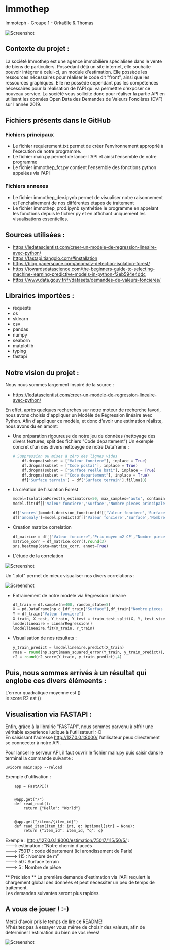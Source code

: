 # Immothep
Immoteph - Groupe 1 - Orkaëlle & Thomas

![Screenshot](https://github.com/Orkaelle/Immothep/blob/main/IMG/0eface24-8936-437e-89df-1eacf1e8fdbe.png)

## Contexte du projet : 

La société Immothep est une agence immobilière spécialisée dans le vente de biens de particuliers.
Possédant déjà un site internet, elle souhaite pouvoir intégrer à celui-ci, un module d'estimation. Elle possède les ressources nécessaires pour réaliser le code dit "front", ainsi que les ressources graphiques.
Elle ne possède cependant pas les compétences nécessaires pour la réalisation de l'API qui va permettre d'exposer ce nouveau service.
La société vous sollicite donc pour réaliser la partie API en utilisant les données Open Data des Demandes de Valeurs Foncières (DVF) sur l'année 2019.

## Fichiers présents dans le GitHub

### Fichiers principaux
* Le fichier requierement.txt permet de créer l'environnement approprié à l'execution de notre programme.
* Le fichier main.py permet de lancer l'API et ainsi l'ensemble de notre programme
* Le fichier immothep_fct.py contient l'ensemble des fonctions python appelées via l'API

### Fichiers annexes
* Le fichier immothep_dev.ipynb permet de visualiser notre raisonnement et l'enchainement de nos différentes étapes de traitement
* Le fichier immothep_prod.ipynb synthétise le programme en appelant les fonctions depuis le fichier py et en affichant uniquement les visualisations essentielles.

## Sources utilisées : 

* https://ledatascientist.com/creer-un-modele-de-regression-lineaire-avec-python/
* https://fastapi.tiangolo.com/#installation
* https://blog.paperspace.com/anomaly-detection-isolation-forest/
* https://towardsdatascience.com/the-beginners-guide-to-selecting-machine-learning-predictive-models-in-python-f2eb594e4ddc
* https://www.data.gouv.fr/fr/datasets/demandes-de-valeurs-foncieres/

## Librairies importées : 

* requests
* os
* sklearn
* csv
* pandas
* numpy
* seaborn
* matplotlib
* typing
* fastapi

## Notre vision du projet : 

Nous nous sommes largement inspiré de la source : 
* https://ledatascientist.com/creer-un-modele-de-regression-lineaire-avec-python/

En effet, après quelques recherches sur notre moteur de recherche favori, nous avons choisis d'appliquer un Modèle de Régression linéaire avec Python.
Afin d'appliquer ce modèle, et donc d'avoir une estimation réaliste, nous avons du en amont:

* Une préparation rigoureuse de notre jeu de données (nettoyage des divers features, split des fichiers "Code departement")
Un exemple concret d'un des divers nettoayge de notre Dataframe : 

    ```PYTHON
    # Suppression ou mises à zéro des lignes vides
        df.dropna(subset = ["Valeur fonciere"], inplace = True)
        df.dropna(subset = ["Code postal"], inplace = True)
        df.dropna(subset = ["Surface reelle bati"], inplace = True)
        df.dropna(subset = ["Code departement"], inplace = True)
        df['Surface terrain'] = df['Surface terrain'].fillna(0)
    ```

* La création de l'isolation Forest

    ```PYTHON
    model=IsolationForest(n_estimators=50, max_samples='auto', contamination=float(0.1),max_features=1.0)
    model.fit(df[['Valeur fonciere','Surface','Nombre pieces principales']])
    
    df['scores']=model.decision_function(df[['Valeur fonciere','Surface','Nombre pieces principales']])
    df['anomaly']=model.predict(df[['Valeur fonciere','Surface','Nombre pieces principales']])
    ```

* Creation matrice correlation
    
    ```PYTHON
    df_matrice = df[["Valeur fonciere",'Prix moyen m2 CP',"Nombre pieces principales","Surface","Surface terrain"]]
    matrice_corr = df_matrice.corr().round(3)
    sns.heatmap(data=matrice_corr, annot=True)
    ```
    
* L'étude de la correlation

![Screenshot](https://github.com/Orkaelle/Immothep/blob/main/IMG/Capture.PNG)

Un ".plot" permet de mieux visualiser nos divers correlations :

![Screenshot](https://github.com/Orkaelle/Immothep/blob/main/IMG/Capture2.PNG)


* Entrainement de notre modèle via Régression Linéaire

    ```PYTHON
    df_train = df.sample(n=400, random_state=5)
    X = pd.DataFrame(np.c_[df_train["Surface"],df_train["Nombre pieces principales"]], columns= ["Surface","Nombre pieces principales"])
    Y = df_train["Valeur fonciere"]
    X_train, X_test, Y_train, Y_test = train_test_split(X, Y, test_size = 0.2, random_state=5)
    lmodellineaire = LinearRegression()
    lmodellineaire.fit(X_train, Y_train)
    ```
    
* Visualisation de nos résultats : 
    
    ```PYTHON
    y_train_predict = lmodellineaire.predict(X_train)
    rmse = round(np.sqrt(mean_squared_error(Y_train, y_train_predict)),2)
    r2 = round(r2_score(Y_train, y_train_predict),4)
    ```

Puis, nous sommes arrivés à un résultat qui englobe ces divers élémeents : 
--------------------------------------
L'erreur quadratique moyenne est ()  
le score R2 est ()  

## Visualisation via FASTAPI :

Enfin, grâce à la librairie "FASTAPI", nous sommes parvenu à offrir une véritable experience ludique à l'utilisateur! :-D  
En saisissant l'adresse http://127.0.0.1:8000/ l'utilisateur peux directement se conncecter à notre API.  

Pour lancer le serveur API, il faut ouvrir le fichier main.py puis saisir dans le terminal la commande suivante :
```
uvicorn main:app --reload
```

Exemple d'utilisation : 

        app = FastAPI()


        @app.get("/")
        def read_root():
            return {"Hello": "World"}


        @app.get("/items/{item_id}")
        def read_item(item_id: int, q: Optional[str] = None):
            return {"item_id": item_id, "q": q}

Exemple : 
http://127.0.0.1:8000/estimation/75017/115/50/5/ :  
                                                      ---> estimation : "Notre chemin d'accès  
                                                      ---> 75017 : code département (ici arondissement de Paris)  
                                                      ---> 115 : Nombre de m²  
                                                      ---> 50 : Surface terrain  
                                                      ---> 5 : Nombre de pièce  
                                                      
** Précision **
La première demande d'estimation via l'API requiert le chargement global des données et peut nécessiter un peu de temps de traitement.  
Les demandes suivantes seront plus rapides.

## A vous de jouer ! :-)

Merci d'avoir pris le temps de lire ce README!   
N'hésitez pas à essayer vous même de choisir des valeurs, afin de determiner l'estimation du bien de vos rêves! 

![Screenshot](https://github.com/Orkaelle/Immothep/blob/main/IMG/f_3.jpg)



